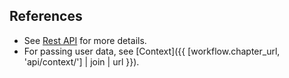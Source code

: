 ## References

* See [Rest API](https://api.askmiso.com/#tag/Interaction-APIs/operation/interaction_upload_api_v1_interactions_post) for more details.
* For passing user data, see [Context]({{ [workflow.chapter_url, 'api/context/'] | join | url }}).

